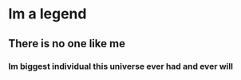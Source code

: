 # Im a legend 

## There is no one like me

### Im biggest individual this universe ever had and ever will

